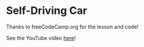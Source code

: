 # Self-Driving Car

Thanks to freeCodeCamp.org for the lesson and code!

See the YouTube video [here](https://www.youtube.com/watch?v=Rs_rAxEsAvI)!
